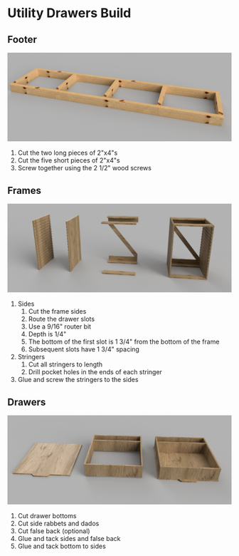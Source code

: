 # Utility Drawers Build

## Footer
![](images/footer-render.png)
1. Cut the two long pieces of 2"x4"s
1. Cut the five short pieces of 2"x4"s
1. Screw together using the 2 1/2" wood screws

## Frames
![](images/frame-exploded-render.png)
1. Sides
    1. Cut the frame sides
    1. Route the drawer slots
    1. Use a 9/16" router bit
    1. Depth is 1/4"
    1. The bottom of the first slot is 1 3/4" from the bottom of the frame
    1. Subsequent slots have 1 3/4" spacing
1. Stringers
    1. Cut all stringers to length
    1. Drill pocket holes in the ends of each stringer
1. Glue and screw the stringers to the sides

## Drawers
![](images/drawer-exploded-render.png)
1. Cut drawer bottoms
1. Cut side rabbets and dados
1. Cut false back (optional)
1. Glue and tack sides and false back
1. Glue and tack bottom to sides